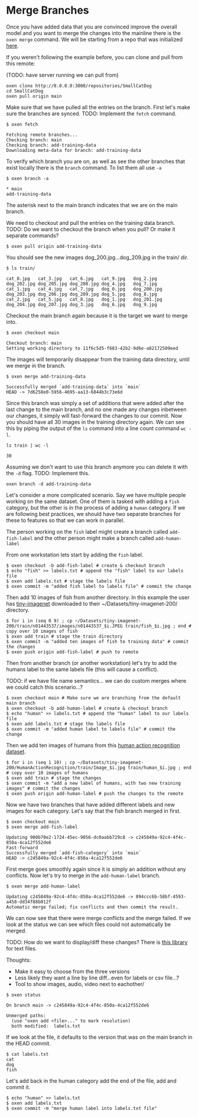 # Merge Branches

Once you have added data that you are convinced improve the overall model and you want to merge the changes into the mainline there is the `oxen merge` command. We will be starting from a repo that was initialized [here](2_CollabAdd.md).

If you weren't following the example before, you can clone and pull from this remote: 

(TODO: have server running we can pull from)

```shell
oxen clone http://0.0.0.0:3000/repositories/SmallCatDog
cd SmallCatDog
oxen pull origin main
```

Make sure that we have pulled all the entries on the branch. First let's make sure the branches are synced. TODO: Implement the `fetch` command.

```shell
$ oxen fetch

Fetching remote branches...
Checking branch: main
Checking branch: add-training-data
Downloading meta-data for branch: add-training-data
```

To verify which branch you are on, as well as see the other branches that exist locally there is the `branch` command. To list them all use `-a`

```shell
$ oxen branch -a

* main
add-training-data
```

The asterisk next to the main branch indicates that we are on the main branch.

We need to checkout and pull the entries on the training data branch. TODO: Do we want to checkout the branch when you pull? Or make it separate commands?

```shell
$ oxen pull origin add-training-data
```

You should see the new images dog_200.jpg...dog_209.jpg in the train/ dir.

```shell
$ ls train/

cat_0.jpg	cat_3.jpg	cat_6.jpg	cat_9.jpg	dog_2.jpg	dog_202.jpg	dog_205.jpg	dog_208.jpg	dog_4.jpg	dog_7.jpg
cat_1.jpg	cat_4.jpg	cat_7.jpg	dog_0.jpg	dog_200.jpg	dog_203.jpg	dog_206.jpg	dog_209.jpg	dog_5.jpg	dog_8.jpg
cat_2.jpg	cat_5.jpg	cat_8.jpg	dog_1.jpg	dog_201.jpg	dog_204.jpg	dog_207.jpg	dog_3.jpg	dog_6.jpg	dog_9.jpg
```

Checkout the main branch again because it is the target we want to merge into.

```shell
$ oxen checkout main

Checkout branch: main
Setting working directory to 11f6c5d5-f683-42b2-9d6e-a82172509eed
```

The images will temporarily disappear from the training data directory, until we merge in the branch.

```shell
$ oxen merge add-training-data

Successfully merged `add-training-data` into `main`
HEAD -> 7d6258e0-5956-4695-aa13-6844b3c73e6d
```

Since this branch was simply a set of additions that were added after the last change to the main branch, and no one made any changes inbetween our changes, it simply will fast-forward the changes to our commit. Now you should have all 30 images in the training directory again. We can see this by piping the output of the `ls` command into a line count command `wc -l`.

```shell
ls train | wc -l

30
```

Assuming we don't want to use this branch anymore you can delete it with the `-d` flag. TODO: Implement this.

```shell
oxen branch -d add-training-data
```

Let's consider a more complicated scenario. Say we have multiple people working on the same dataset. One of them is tasked with adding a `fish` category, but the other is in the process of adding a `human` category. If we are following best practices, we should have two separate branches for these to features so that we can work in parallel.

The person working on the `fish` label might create a branch called `add-fish-label` and the other person might make a branch called `add-human-label`

From one workstation lets start by adding the `fish` label.

```shell
$ oxen checkout -b add-fish-label # create & checkout branch
$ echo "fish" >> labels.txt # append the "fish" label to our labels file
$ oxen add labels.txt # stage the labels file
$ oxen commit -m "added fish label to labels file" # commit the change
```

Then add 10 images of fish from another directory. In this example the user has [tiny-imagenet](https://www.kaggle.com/datasets/akash2sharma/tiny-imagenet) downloaded to their ~/Datasets/tiny-imagenet-200/ directory.

```shell
$ for i in (seq 0 9) ; cp ~/Datasets/tiny-imagenet-200/train/n01443537/images/n01443537_$i.JPEG train/fish_$i.jpg ; end # copy over 10 images of fish
$ oxen add train # stage the train directory
$ oxen commit -m "added ten images of fish to training data" # commit the changes
$ oxen push origin add-fish-label # push to remote
```

Then from another branch (or another workstation) let's try to add the humans label to the same labels file (this will cause a conflict).

TODO: if we have file name semantics... we can do custom merges where we could catch this scenario...?

```shell
$ oxen checkout main # Make sure we are branching from the default main branch
$ oxen checkout -b add-human-label # create & checkout branch
$ echo "human" >> labels.txt # append the "human" label to our labels file
$ oxen add labels.txt # stage the labels file
$ oxen commit -m "added human label to labels file" # commit the change
```

Then we add ten images of humans from this [human action recognition dataset](https://www.kaggle.com/datasets/meetnagadia/human-action-recognition-har-dataset).

```shell
$ for i in (seq 1 10) ; cp ~/Datasets/tiny-imagenet-200/HumanActionRecognition/train/Image_$i.jpg train/human_$i.jpg ; end # copy over 10 images of humans
$ oxen add train # stage the changes
$ oxen commit -m "add a new label of humans, with two new training images" # commit the changes
$ oxen push origin add-human-label # push the changes to the remote
```

Now we have two branches that have added different labels and new images for each category. Let's say that the fish branch merged in first.

```shell
$ oxen checkout main
$ oxen merge add-fish-label

Updating 900b70e2-1724-45ec-9056-dc0aabb729c8 -> c245849a-92c4-4f4c-850a-4ca12f552de6
Fast-forward
Successfully merged `add-fish-category` into `main`
HEAD -> c245849a-92c4-4f4c-850a-4ca12f552de6
```

First merge goes smoothly again since it is simply an addition without any conflicts. Now let's try to merge in the `add-human-label` branch.

```shell
$ oxen merge add-human-label

Updating c245849a-92c4-4f4c-850a-4ca12f552de6 -> 894ccc6b-58bf-4593-a458-dd34f88b012f
Automatic merge failed; fix conflicts and then commit the result.
```

We can now see that there were merge conflicts and the merge failed. If we look at the status we can see which files could not automatically be merged. 

TODO: How do we want to display/diff these changes? There is [this library](https://docs.rs/diffy/latest/diffy/index.html) for text files.

Thoughts:
* Make it easy to choose from the three versions
* Less likely they want a line by line diff...even for labels or csv file...?
* Tool to show images, audio, video next to eachother/


```shell
$ oxen status

On branch main -> c245849a-92c4-4f4c-850a-4ca12f552de6

Unmerged paths:
  (use "oxen add <file>..." to mark resolution)
  both modified:  labels.txt

```

If we look at the file, it defaults to the version that was on the main branch in the HEAD commit.

```shell
$ cat labels.txt
cat
dog
fish
```

Let's add back in the human category add the end of the file, add and commit it.

```shell
$ echo "human" >> labels.txt
$ oxen add labels.txt
$ oxen commit -m "merge human label into labels.txt file"
```

